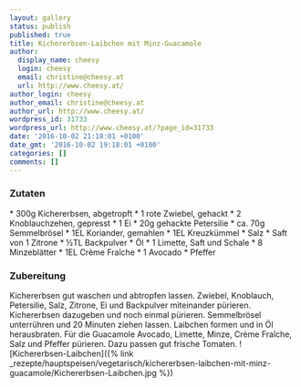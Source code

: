 ```yaml
---
layout: gallery
status: publish
published: true
title: Kichererbsen-Laibchen mit Minz-Guacamole
author:
  display_name: cheesy
  login: cheesy
  email: christine@cheesy.at
  url: http://www.cheesy.at/
author_login: cheesy
author_email: christine@cheesy.at
author_url: http://www.cheesy.at/
wordpress_id: 31733
wordpress_url: http://www.cheesy.at/?page_id=31733
date: '2016-10-02 21:18:01 +0100'
date_gmt: '2016-10-02 19:18:01 +0100'
categories: []
comments: []
---
```

### Zutaten
\* 300g Kichererbsen, abgetropft
\* 1 rote Zwiebel, gehackt
\* 2 Knoblauchzehen, gepresst
\* 1 Ei
\* 20g gehackte Petersilie
\* ca. 70g Semmelbrösel
\* 1EL Koriander, gemahlen
\* 1EL Kreuzkümmel
\* Salz
\* Saft von 1 Zitrone
\* ½TL Backpulver
\* Öl
\* 1 Limette, Saft und Schale
\* 8 Minzeblätter
\* 1EL Crème Fraîche
\* 1 Avocado
\* Pfeffer
### Zubereitung
Kichererbsen gut waschen und abtropfen lassen. Zwiebel, Knoblauch, Petersilie, Salz, Zitrone, Ei und Backpulver miteinander pürieren. Kichererbsen dazugeben und noch einmal pürieren. Semmelbrösel unterrühren und 20 Minuten ziehen lassen. Laibchen formen und in Öl herausbraten. Für die Guacamole Avocado, Limette, Minze, Crème Fraîche, Salz und Pfeffer pürieren. Dazu passen gut frische Tomaten.
![Kichererbsen-Laibchen]({% link _rezepte/hauptspeisen/vegetarisch/kichererbsen-laibchen-mit-minz-guacamole/Kichererbsen-Laibchen.jpg %})
